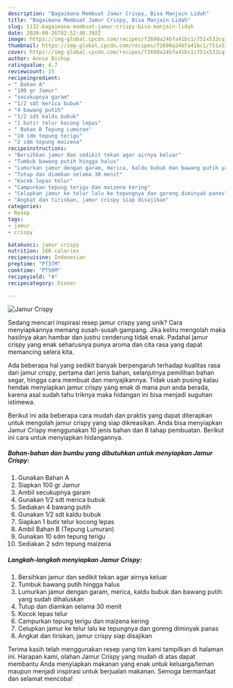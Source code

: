 ```yaml
---
description: "Bagaimana Membuat Jamur Crispy, Bisa Manjain Lidah"
title: "Bagaimana Membuat Jamur Crispy, Bisa Manjain Lidah"
slug: 1132-bagaimana-membuat-jamur-crispy-bisa-manjain-lidah
date: 2020-09-26T02:52:40.392Z
image: https://img-global.cpcdn.com/recipes/f2690a24bfa41bc1/751x532cq70/jamur-crispy-foto-resep-utama.jpg
thumbnail: https://img-global.cpcdn.com/recipes/f2690a24bfa41bc1/751x532cq70/jamur-crispy-foto-resep-utama.jpg
cover: https://img-global.cpcdn.com/recipes/f2690a24bfa41bc1/751x532cq70/jamur-crispy-foto-resep-utama.jpg
author: Annie Bishop
ratingvalue: 4.7
reviewcount: 15
recipeingredient:
- " Bahan A"
- "100 gr Jamur"
- "secukupnya garam"
- "1/2 sdt merica bubuk"
- "4 bawang putih"
- "1/2 sdt kaldu bubuk"
- "1 butir telur kocong lepas"
- " Bahan B Tepung Lumuran"
- "10 sdm tepung terigu"
- "2 sdm tepung maizena"
recipeinstructions:
- "Bersihkan jamur dan sedikit tekan agar airnya keluar"
- "Tumbuk bawang putih hingga halus"
- "Lumurkan jamur dengan garam, merica, kaldu bubuk dan bawang putih yang sudah dihaluskan"
- "Tutup dan diamkan selama 30 menit"
- "Kocok lepas telur"
- "Campurkan tepung terigu dan maizena kering"
- "Celupkan jamur ke telur lalu ke tepungnya dan goreng diminyak panas"
- "Angkat dan tiriskan, jamur crispy siap disajikan"
categories:
- Resep
tags:
- jamur
- crispy

katakunci: jamur crispy 
nutrition: 166 calories
recipecuisine: Indonesian
preptime: "PT37M"
cooktime: "PT56M"
recipeyield: "4"
recipecategory: Dinner

---
```



![Jamur Crispy](https://img-global.cpcdn.com/recipes/f2690a24bfa41bc1/751x532cq70/jamur-crispy-foto-resep-utama.jpg)

Sedang mencari inspirasi resep jamur crispy yang unik? Cara menyiapkannya memang susah-susah gampang. Jika keliru mengolah maka hasilnya akan hambar dan justru cenderung tidak enak. Padahal jamur crispy yang enak seharusnya punya aroma dan cita rasa yang dapat memancing selera kita.

Ada beberapa hal yang sedikit banyak berpengaruh terhadap kualitas rasa dari jamur crispy, pertama dari jenis bahan, selanjutnya pemilihan bahan segar, hingga cara membuat dan menyajikannya. Tidak usah pusing kalau hendak menyiapkan jamur crispy yang enak di mana pun anda berada, karena asal sudah tahu triknya maka hidangan ini bisa menjadi suguhan istimewa.




Berikut ini ada beberapa cara mudah dan praktis yang dapat diterapkan untuk mengolah jamur crispy yang siap dikreasikan. Anda bisa menyiapkan Jamur Crispy menggunakan 10 jenis bahan dan 8 tahap pembuatan. Berikut ini cara untuk menyiapkan hidangannya.

<!--inarticleads1-->

##### Bahan-bahan dan bumbu yang dibutuhkan untuk menyiapkan Jamur Crispy:

1. Gunakan  Bahan A
1. Siapkan 100 gr Jamur
1. Ambil secukupnya garam
1. Gunakan 1/2 sdt merica bubuk
1. Sediakan 4 bawang putih
1. Gunakan 1/2 sdt kaldu bubuk
1. Siapkan 1 butir telur kocong lepas
1. Ambil  Bahan B (Tepung Lumuran)
1. Gunakan 10 sdm tepung terigu
1. Sediakan 2 sdm tepung maizena




<!--inarticleads2-->

##### Langkah-langkah menyiapkan Jamur Crispy:

1. Bersihkan jamur dan sedikit tekan agar airnya keluar
1. Tumbuk bawang putih hingga halus
1. Lumurkan jamur dengan garam, merica, kaldu bubuk dan bawang putih yang sudah dihaluskan
1. Tutup dan diamkan selama 30 menit
1. Kocok lepas telur
1. Campurkan tepung terigu dan maizena kering
1. Celupkan jamur ke telur lalu ke tepungnya dan goreng diminyak panas
1. Angkat dan tiriskan, jamur crispy siap disajikan




Terima kasih telah menggunakan resep yang tim kami tampilkan di halaman ini. Harapan kami, olahan Jamur Crispy yang mudah di atas dapat membantu Anda menyiapkan makanan yang enak untuk keluarga/teman maupun menjadi inspirasi untuk berjualan makanan. Semoga bermanfaat dan selamat mencoba!
